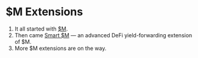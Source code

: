 # $M Extensions

1. It all started with [$M](https://github.com/m0-foundation/protocol).
2. Then came [Smart $M](https://github.com/m0-foundation/smart-m-token) — an advanced DeFi yield-forwarding extension of $M.
3. More $M extensions are on the way.